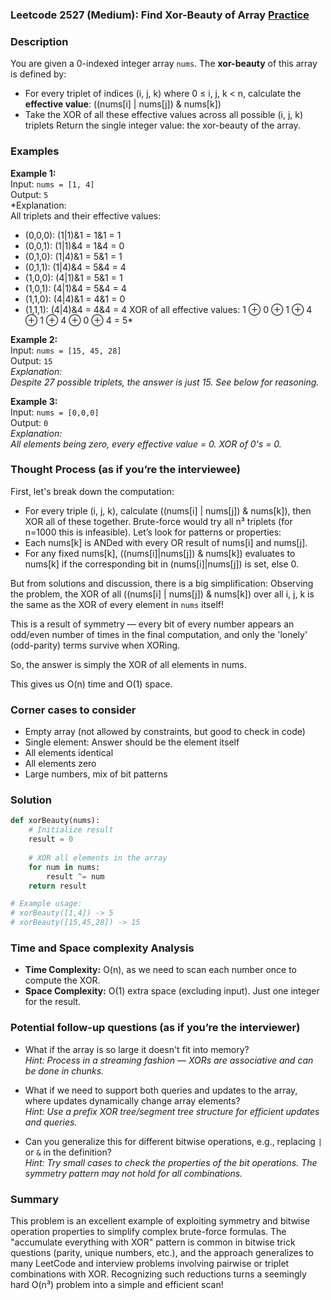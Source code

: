 ### Leetcode 2527 (Medium): Find Xor-Beauty of Array [Practice](https://leetcode.com/problems/find-xor-beauty-of-array)

### Description  
You are given a 0-indexed integer array `nums`. The **xor-beauty** of this array is defined by:
- For every triplet of indices (i, j, k) where 0 ≤ i, j, k < n, calculate the **effective value**: ((nums[i] | nums[j]) & nums[k])
- Take the XOR of all these effective values across all possible (i, j, k) triplets
Return the single integer value: the xor-beauty of the array.

### Examples  

**Example 1:**  
Input: `nums = [1, 4]`  
Output: `5`  
*Explanation:  
All triplets and their effective values:
- (0,0,0): (1|1)&1 = 1&1 = 1
- (0,0,1): (1|1)&4 = 1&4 = 0
- (0,1,0): (1|4)&1 = 5&1 = 1
- (0,1,1): (1|4)&4 = 5&4 = 4
- (1,0,0): (4|1)&1 = 5&1 = 1
- (1,0,1): (4|1)&4 = 5&4 = 4
- (1,1,0): (4|4)&1 = 4&1 = 0
- (1,1,1): (4|4)&4 = 4&4 = 4
XOR of all effective values: 1 ⊕ 0 ⊕ 1 ⊕ 4 ⊕ 1 ⊕ 4 ⊕ 0 ⊕ 4 = 5*

**Example 2:**  
Input: `nums = [15, 45, 28]`  
Output: `15`  
*Explanation:  
Despite 27 possible triplets, the answer is just 15. See below for reasoning.*

**Example 3:**  
Input: `nums = [0,0,0]`  
Output: `0`  
*Explanation:  
All elements being zero, every effective value = 0. XOR of 0's = 0.*

### Thought Process (as if you’re the interviewee)  
First, let's break down the computation:
- For every triple (i, j, k), calculate ((nums[i] | nums[j]) & nums[k]), then XOR all of these together.
Brute-force would try all n³ triplets (for n=1000 this is infeasible).
Let’s look for patterns or properties:
- Each nums[k] is ANDed with every OR result of nums[i] and nums[j].
- For any fixed nums[k], ((nums[i]|nums[j]) & nums[k]) evaluates to nums[k] if the corresponding bit in (nums[i]|nums[j]) is set, else 0.

But from solutions and discussion, there is a big simplification: Observing the problem, the XOR of all ((nums[i] | nums[j]) & nums[k]) over all i, j, k is the same as the XOR of every element in `nums` itself!

This is a result of symmetry — every bit of every number appears an odd/even number of times in the final computation, and only the 'lonely' (odd-parity) terms survive when XORing.

So, the answer is simply the XOR of all elements in nums.

This gives us O(n) time and O(1) space.

### Corner cases to consider  
- Empty array (not allowed by constraints, but good to check in code)
- Single element: Answer should be the element itself
- All elements identical
- All elements zero
- Large numbers, mix of bit patterns

### Solution

```python
def xorBeauty(nums):
    # Initialize result
    result = 0
    
    # XOR all elements in the array
    for num in nums:
        result ^= num
    return result

# Example usage:
# xorBeauty([1,4]) -> 5
# xorBeauty([15,45,28]) -> 15
```

### Time and Space complexity Analysis  

- **Time Complexity:** O(n), as we need to scan each number once to compute the XOR.
- **Space Complexity:** O(1) extra space (excluding input). Just one integer for the result.

### Potential follow-up questions (as if you’re the interviewer)  

- What if the array is so large it doesn't fit into memory?  
  *Hint: Process in a streaming fashion — XORs are associative and can be done in chunks.*

- What if we need to support both queries and updates to the array, where updates dynamically change array elements?  
  *Hint: Use a prefix XOR tree/segment tree structure for efficient updates and queries.*

- Can you generalize this for different bitwise operations, e.g., replacing `|` or `&` in the definition?  
  *Hint: Try small cases to check the properties of the bit operations. The symmetry pattern may not hold for all combinations.*

### Summary
This problem is an excellent example of exploiting symmetry and bitwise operation properties to simplify complex brute-force formulas. The "accumulate everything with XOR" pattern is common in bitwise trick questions (parity, unique numbers, etc.), and the approach generalizes to many LeetCode and interview problems involving pairwise or triplet combinations with XOR. Recognizing such reductions turns a seemingly hard O(n³) problem into a simple and efficient scan!